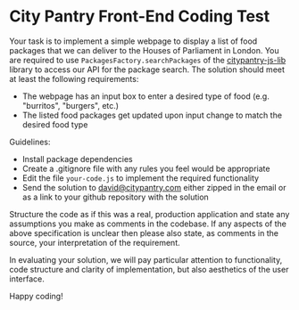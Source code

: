 City Pantry Front-End Coding Test
==========================

Your task is to implement a simple webpage to display a list of food packages that we can deliver to the Houses of Parliament in London. You are required to use `PackagesFactory.searchPackages` of the [citypantry-js-lib](https://github.com/CityPantry/citypantry-js-lib) library to access our API for the package search. The solution should meet at least the following requirements:

* The webpage has an input box to enter a desired type of food (e.g. "burritos", "burgers", etc.)
* The listed food packages get updated upon input change to match the desired food type

Guidelines:

* Install package dependencies
* Create a .gitignore file with any rules you feel would be appropriate
* Edit the file `your-code.js` to implement the required functionality
* Send the solution to david@citypantry.com either zipped in the email or as a link to your github repository with the solution

Structure the code as if this was a real, production application and state any assumptions you make as comments in the codebase. If any aspects of the above specification is unclear then please also state, as comments in the source, your interpretation of the requirement.

In evaluating your solution, we will pay particular attention to functionality, code structure and clarity of implementation, but also aesthetics of the user interface.

Happy coding!
